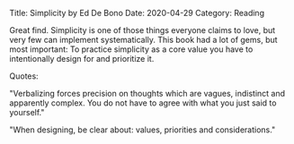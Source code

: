 Title: Simplicity by Ed De Bono
Date: 2020-04-29
Category: Reading


Great find. Simplicity is one of those things everyone claims to love, but very few can implement systematically. This book had a lot of gems, but most important: To practice simplicity as a core value you have to intentionally design for and prioritize it.

Quotes: 

"Verbalizing forces precision on thoughts which are vagues, indistinct and apparently complex. You do not have to agree with what you just said to yourself."

"When designing, be clear about: values, priorities and considerations."